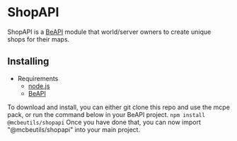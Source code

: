 # ShopAPI

ShopAPI is a [BeAPI](https://github.com/MCBE-Utilities/BeAPI) module that world/server owners to create unique shops for their maps.

## Installing
* Requirements
  * [node.js](https://nodejs.org/)
  * [BeAPI](https://github.com/MCBE-Utilities/BeAPI)

To download and install, you can either git clone this repo and use the mcpe pack, or run the command below in your BeAPI project.
```npm install @mcbeutils/shopapi```
Once you have done that, you can now import "@mcbeutils/shopapi" into your main project.